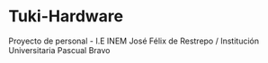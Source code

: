 # Tuki-Hardware

Proyecto de personal - I.E INEM José Félix de Restrepo / Institución Universitaria Pascual Bravo

